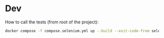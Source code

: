 # Dev

How to call the tests (from root of the project):

```bash
docker compose -f compose.selenium.yml up --build --exit-code-from selenium --abort-on-container-exit
```
